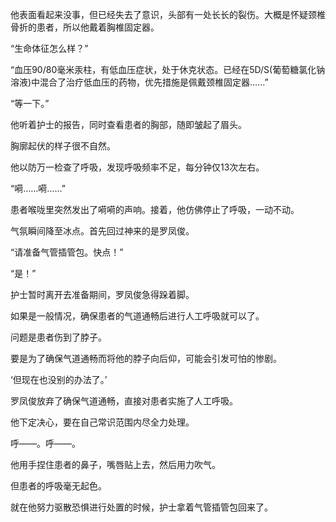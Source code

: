 他表面看起来没事，但已经失去了意识，头部有一处长长的裂伤。大概是怀疑颈椎骨折的患者，所以他戴着胸椎固定器。

“生命体征怎么样？”

“血压90/80毫米汞柱，有低血压症状，处于休克状态。已经在5D/S(葡萄糖氯化钠溶液)中混合了治疗低血压的药物，优先措施是佩戴颈椎固定器……”

“等一下。”

他听着护士的报告，同时查看患者的胸部，随即皱起了眉头。

胸廓起伏的样子很不自然。

他以防万一检查了呼吸，发现呼吸频率不足，每分钟仅13次左右。

“嗬……嗬……”

患者喉咙里突然发出了嗬嗬的声响。接着，他仿佛停止了呼吸，一动不动。

气氛瞬间降至冰点。首先回过神来的是罗凤俊。

“请准备气管插管包。快点！”

“是！”

护士暂时离开去准备期间，罗凤俊急得跺着脚。

如果是一般情况，确保患者的气道通畅后进行人工呼吸就可以了。

问题是患者伤到了脖子。

要是为了确保气道通畅而将他的脖子向后仰，可能会引发可怕的惨剧。

‘但现在也没别的办法了。’

罗凤俊放弃了确保气道通畅，直接对患者实施了人工呼吸。

他下定决心，要在自己常识范围内尽全力处理。

呼——。呼——。

他用手捏住患者的鼻子，嘴唇贴上去，然后用力吹气。

但患者的呼吸毫无起色。

就在他努力驱散恐惧进行处置的时候，护士拿着气管插管包回来了。